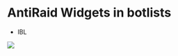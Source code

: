 # AntiRaid Widgets in botlists

- IBL 

![](https://widgets.infinitybots.gg/bot/858308969998974987/?size=small)
